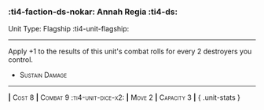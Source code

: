 ### :ti4-faction-ds-nokar: **Annah Regia** :ti4-ds:

Unit Type: Flagship :ti4-unit-flagship:

---

Apply +1 to the results of this unit's combat rolls for every 2 destroyers you control.

* <span style="font-variant:small-caps;">Sustain Damage</span> 


---

__|__ <span style="font-variant:small-caps;">Cost 8</span> __|__ <span style="font-variant:small-caps;">Combat 9 :ti4-unit-dice-x2:</span> __|__ <span style="font-variant:small-caps;">Move 2</span> __|__ <span style="font-variant:small-caps;">Capacity 3</span> __|__
{ .unit-stats }
